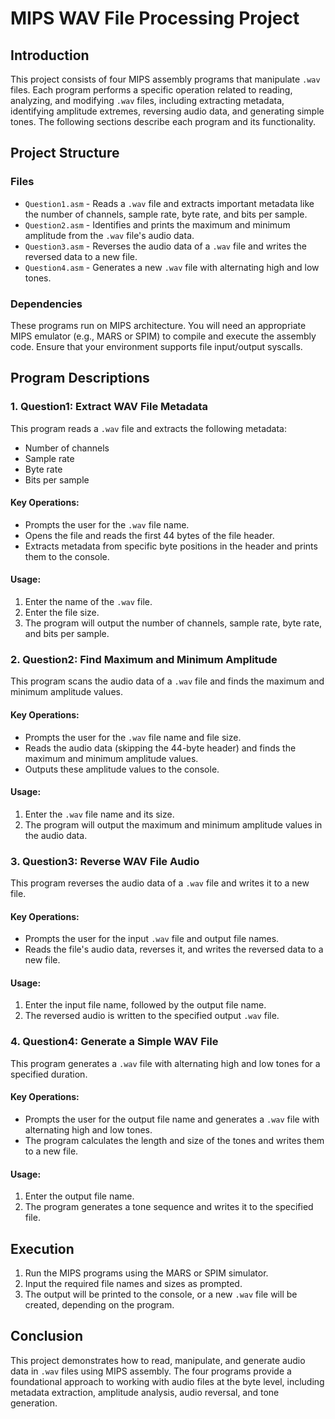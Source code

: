 # MIPS WAV File Processing Project

## Introduction
This project consists of four MIPS assembly programs that manipulate `.wav` files. Each program performs a specific operation related to reading, analyzing, and modifying `.wav` files, including extracting metadata, identifying amplitude extremes, reversing audio data, and generating simple tones. The following sections describe each program and its functionality.

## Project Structure
### Files
- `Question1.asm` - Reads a `.wav` file and extracts important metadata like the number of channels, sample rate, byte rate, and bits per sample.
- `Question2.asm` - Identifies and prints the maximum and minimum amplitude from the `.wav` file's audio data.
- `Question3.asm` - Reverses the audio data of a `.wav` file and writes the reversed data to a new file.
- `Question4.asm` - Generates a new `.wav` file with alternating high and low tones.

### Dependencies
These programs run on MIPS architecture. You will need an appropriate MIPS emulator (e.g., MARS or SPIM) to compile and execute the assembly code. Ensure that your environment supports file input/output syscalls.

## Program Descriptions

### 1. **Question1: Extract WAV File Metadata**
This program reads a `.wav` file and extracts the following metadata:
- Number of channels
- Sample rate
- Byte rate
- Bits per sample

#### Key Operations:
- Prompts the user for the `.wav` file name.
- Opens the file and reads the first 44 bytes of the file header.
- Extracts metadata from specific byte positions in the header and prints them to the console.

#### Usage:
1. Enter the name of the `.wav` file.
2. Enter the file size.
3. The program will output the number of channels, sample rate, byte rate, and bits per sample.

### 2. **Question2: Find Maximum and Minimum Amplitude**
This program scans the audio data of a `.wav` file and finds the maximum and minimum amplitude values.

#### Key Operations:
- Prompts the user for the `.wav` file name and file size.
- Reads the audio data (skipping the 44-byte header) and finds the maximum and minimum amplitude values.
- Outputs these amplitude values to the console.

#### Usage:
1. Enter the `.wav` file name and its size.
2. The program will output the maximum and minimum amplitude values in the audio data.

### 3. **Question3: Reverse WAV File Audio**
This program reverses the audio data of a `.wav` file and writes it to a new file.

#### Key Operations:
- Prompts the user for the input `.wav` file and output file names.
- Reads the file's audio data, reverses it, and writes the reversed data to a new file.
  
#### Usage:
1. Enter the input file name, followed by the output file name.
2. The reversed audio is written to the specified output `.wav` file.

### 4. **Question4: Generate a Simple WAV File**
This program generates a `.wav` file with alternating high and low tones for a specified duration.

#### Key Operations:
- Prompts the user for the output file name and generates a `.wav` file with alternating high and low tones.
- The program calculates the length and size of the tones and writes them to a new file.
  
#### Usage:
1. Enter the output file name.
2. The program generates a tone sequence and writes it to the specified file.

## Execution
1. Run the MIPS programs using the MARS or SPIM simulator.
2. Input the required file names and sizes as prompted.
3. The output will be printed to the console, or a new `.wav` file will be created, depending on the program.

## Conclusion
This project demonstrates how to read, manipulate, and generate audio data in `.wav` files using MIPS assembly. The four programs provide a foundational approach to working with audio files at the byte level, including metadata extraction, amplitude analysis, audio reversal, and tone generation.
